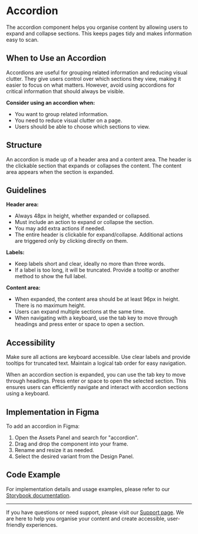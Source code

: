 # Accordion

The accordion component helps you organise content by allowing users to expand and collapse sections. This keeps pages tidy and makes information easy to scan.

## When to Use an Accordion

Accordions are useful for grouping related information and reducing visual clutter. They give users control over which sections they view, making it easier to focus on what matters. However, avoid using accordions for critical information that should always be visible.

**Consider using an accordion when:**

- You want to group related information.
- You need to reduce visual clutter on a page.
- Users should be able to choose which sections to view.

## Structure

An accordion is made up of a header area and a content area. The header is the clickable section that expands or collapses the content. The content area appears when the section is expanded.

## Guidelines

**Header area:**

- Always 48px in height, whether expanded or collapsed.
- Must include an action to expand or collapse the section.
- You may add extra actions if needed.
- The entire header is clickable for expand/collapse. Additional actions are triggered only by clicking directly on them.

**Labels:**

- Keep labels short and clear, ideally no more than three words.
- If a label is too long, it will be truncated. Provide a tooltip or another method to show the full label.

**Content area:**

- When expanded, the content area should be at least 96px in height. There is no maximum height.
- Users can expand multiple sections at the same time.
- When navigating with a keyboard, use the tab key to move through headings and press enter or space to open a section.

## Accessibility

Make sure all actions are keyboard accessible. Use clear labels and provide tooltips for truncated text. Maintain a logical tab order for easy navigation.

When an accordion section is expanded, you can use the tab key to move through headings. Press enter or space to open the selected section. This ensures users can efficiently navigate and interact with accordion sections using a keyboard.

## Implementation in Figma

To add an accordion in Figma:

1. Open the Assets Panel and search for "accordion".
2. Drag and drop the component into your frame.
3. Rename and resize it as needed.
4. Select the desired variant from the Design Panel.
<!-- Add link to Figma when the UI-User Interface board is redone-->

## Code Example

For implementation details and usage examples, please refer to our [Storybook documentation](https://storybook.eds.equinor.com/?path=/docs/surfaces-accordion--docs).

---

If you have questions or need support, please visit our [Support page](../../../support/support.md). We are here to help you organise your content and create accessible, user-friendly experiences.
